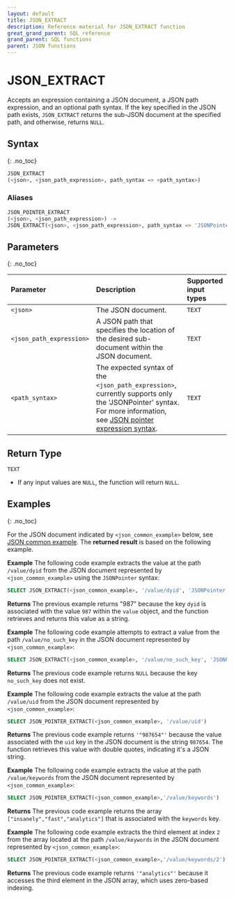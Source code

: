```yaml
---
layout: default
title: JSON_EXTRACT
description: Reference material for JSON_EXTRACT function
great_grand_parent: SQL reference
grand_parent: SQL functions
parent: JSON functions
---
```


# JSON_EXTRACT

Accepts an expression containing a JSON document, a JSON path expression, and an optional path syntax. If the key
specified in the JSON path exists, `JSON_EXTRACT` returns the sub-JSON document at the specified path, and otherwise, returns `NULL`.

## Syntax

{: .no_toc}

```sql
JSON_EXTRACT
(<json>, <json_path_expression>, path_syntax => <path_syntax>)
```

### Aliases

```sql
JSON_POINTER_EXTRACT
(<json>, <json_path_expression>) ->
JSON_EXTRACT(<json>, <json_path_expression>, path_syntax => 'JSONPointer')
```

## Parameters

{: .no_toc}

| Parameter                | Description                                                                                                                                                                                            | Supported input types |
|:-------------------------|:-------------------------------------------------------------------------------------------------------------------------------------------------------------------------------------------------------|:----------------------|
| `<json>`                 | The JSON document.                                                                                                                                                                                     | `TEXT`                |
| `<json_path_expression>` | A JSON path that specifies the location of the desired sub-document within the JSON document.                                                                                                                                  | `TEXT`                |
| `<path_syntax>`          | The expected syntax of the `<json_path_expression>`, currently supports only the 'JSONPointer' syntax. For more information, see [JSON pointer expression syntax](./index.md#json-pointer-expression-syntax). | `TEXT`                | 

## Return Type

`TEXT`

* If any input values are `NULL`, the function will return `NULL`.

## Examples

{: .no_toc}

For the JSON document indicated by `<json_common_example>` below,
see [JSON common example](./index.md#json-common-example). The **returned result** is based on the following example.

**Example**
The following code example extracts the value at the path `/value/dyid` from the JSON document represented by `<json_common_example>` using the `JSONPointer` syntax:

```sql
SELECT JSON_EXTRACT(<json_common_example>, '/value/dyid', 'JSONPointer')
```

**Returns**
The previous example returns "987" because the key `dyid` is associated with the value `987` within the `value` object, and the function retrieves and returns this value as a string.

**Example**
The following code example attempts to extract a value from the path `/value/no_such_key` in the JSON document represented by `<json_common_example>`:

```sql
SELECT JSON_EXTRACT(<json_common_example>, '/value/no_such_key', 'JSONPointer')
```

**Returns**
The previous code example returns `NULL` because the key `no_such_key` does not exist.

**Example**
The following code example extracts the value at the path `/value/uid` from the JSON document represented by `<json_common_example>`:

```sql
SELECT JSON_POINTER_EXTRACT(<json_common_example>, '/value/uid')
```

**Returns**
The previous code example returns `'"987654"'` because the value associated with the `uid` key in the JSON document is the string `987654`. The function retrieves this value with double quotes, indicating it's a JSON string.

**Example**
The following code example extracts the value at the path `/value/keywords` from the JSON document represented by `<json_common_example>`:

```sql
SELECT JSON_POINTER_EXTRACT(<json_common_example>,'/value/keywords')
```

**Returns**
The previous code example returns the array `["insanely","fast","analytics"]` that is associated with the `keywords` key.

**Example**
The following code example extracts the third element at index `2` from the array located at the path `/value/keywords` in the JSON document represented by `<json_common_example>`:

```sql
SELECT JSON_POINTER_EXTRACT(<json_common_example>,'/value/keywords/2')
```

**Returns**
The previous code example returns `'"analytics"'` because it accesses the third element in the JSON array, which uses zero-based indexing.

